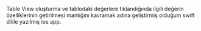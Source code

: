 Table View oluşturma ve tablodaki değerlere tıklandığında ilgili değerin özelliklerinin getirilmesi mantığını kavramak adına geliştirmiş olduğum swift dilile yazılmış ios app.
